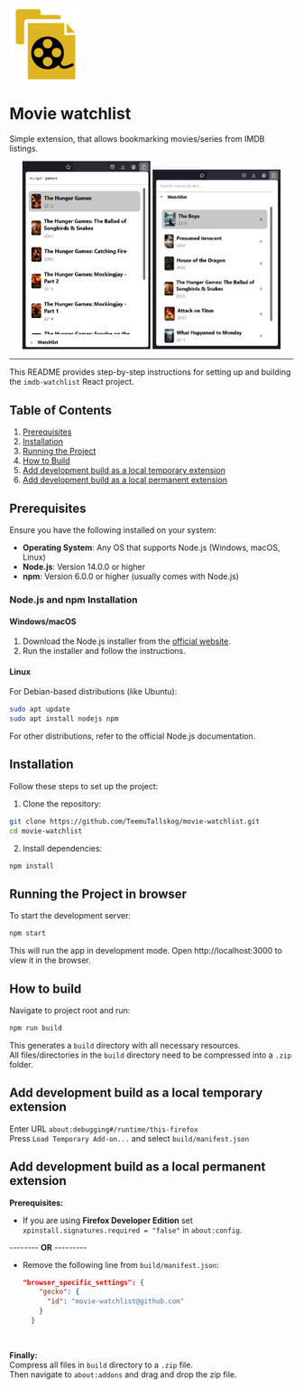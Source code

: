 ![Movie watchlist](public/icons/logo-128.png)
# Movie watchlist
Simple extension, that allows bookmarking movies/series from IMDB listings.  
<p align="center">
    <img src="README-resources/search.png" alt="search" width="45%">
    <img src="README-resources/watchlist.png" alt="watchlist" width="45%">
</p>

-----

This README provides step-by-step instructions for setting up and building the `imdb-watchlist` React project.

## Table of Contents

1. [Prerequisites](#prerequisites)
2. [Installation](#installation)
3. [Running the Project](#running-the-project-in-browser)
4. [How to Build](#how-to-build)
5. [Add development build as a local temporary extension](#add-development-build-as-a-local-temporary-extension)
6. [Add development build as a local permanent extension](#add-development-build-as-a-local-permanent-extension)

## Prerequisites

Ensure you have the following installed on your system:

- **Operating System**: Any OS that supports Node.js (Windows, macOS, Linux)
- **Node.js**: Version 14.0.0 or higher
- **npm**: Version 6.0.0 or higher (usually comes with Node.js)

### Node.js and npm Installation

#### Windows/macOS

1. Download the Node.js installer from the [official website](https://nodejs.org/).
2. Run the installer and follow the instructions.

#### Linux

For Debian-based distributions (like Ubuntu):

```sh
sudo apt update
sudo apt install nodejs npm
```  
For other distributions, refer to the official Node.js documentation.

## Installation

Follow these steps to set up the project:  

1. Clone the repository:
```sh
git clone https://github.com/TeemuTallskog/movie-watchlist.git
cd movie-watchlist
```
2. Install dependencies:
```sh
npm install
```

## Running the Project in browser

To start the development server:
```sh
npm start
```

This will run the app in development mode. Open http://localhost:3000 to view it in the browser.

## How to build
Navigate to project root and run:
```cmd
npm run build
```
This generates a `build` directory with all necessary resources.  
All files/directories in the `build` directory need to be compressed into a `.zip` folder.

## Add development build as a local temporary extension

Enter URL `about:debugging#/runtime/this-firefox`  
Press `Load Temporary Add-on...` and select `build/manifest.json`

## Add development build as a local permanent extension

**Prerequisites:**
* If you are using **Firefox Developer Edition** set `xpinstall.signatures.required = "false"` in `about:config`.  

-------- **OR** ---------

* Remove the following line from `build/manifest.json`:  
    ```json
    "browser_specific_settings": {
        "gecko": {
          "id": "movie-watchlist@github.com"
        }
      }
    ```
<br>  

**Finally:**  
Compress all files in `build` directory to a `.zip` file.  
Then navigate to `about:addons` and drag and drop the zip file.